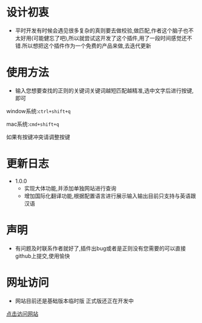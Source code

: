 # 设计初衷
- 平时开发有时候会遇见很多复杂的真则要去做校验,做匹配,作者这个脑子也不太好用(可能健忘了吧),所以就尝试这开发了这个插件,用了一段时间感觉还不错.所以想把这个插件作为一个免费的产品来做,去迭代更新

# 使用方法
- 输入您想要查找的正则的关键词关键词越短匹配越精准,选中文字后进行按键,即可

window系统:`ctrl+shift+q`  

mac系统:`cmd+shift+q`

如果有按键冲突请调整按键
# 更新日志
- 1.0.0
  - 实现大体功能,并添加单独网站进行查询
  - 增加国际化翻译功能,根据配置语言进行展示输入输出目前只支持与英语跟汉语

# 声明
- 有问题及时联系作者就好了,插件出bug或者是正则没有您需要的可以直接github上提交,使用愉快

# 网址访问
- 网站目前还是基础版本临时版 正式版还正在开发中

[点击访问网站](http://120.48.19.18/#/)